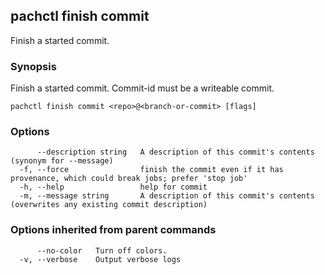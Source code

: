 ## pachctl finish commit

Finish a started commit.

### Synopsis

Finish a started commit. Commit-id must be a writeable commit.

```
pachctl finish commit <repo>@<branch-or-commit> [flags]
```

### Options

```
      --description string   A description of this commit's contents (synonym for --message)
  -f, --force                finish the commit even if it has provenance, which could break jobs; prefer 'stop job'
  -h, --help                 help for commit
  -m, --message string       A description of this commit's contents (overwrites any existing commit description)
```

### Options inherited from parent commands

```
      --no-color   Turn off colors.
  -v, --verbose    Output verbose logs
```

